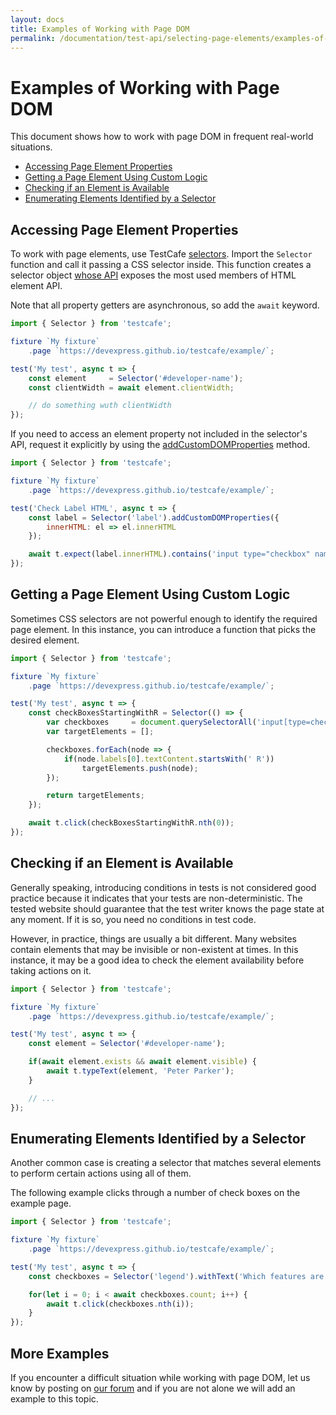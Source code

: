 ```yaml
---
layout: docs
title: Examples of Working with Page DOM
permalink: /documentation/test-api/selecting-page-elements/examples-of-working-with-page-dom.html
---
```

# Examples of Working with Page DOM

This document shows how to work with page DOM in frequent real-world situations.

* [Accessing Page Element Properties](#accessing-page-element-properties)
* [Getting a Page Element Using Custom Logic](#getting-a-page-element-using-custom-logic)
* [Checking if an Element is Available](#checking-if-an-element-is-available)
* [Enumerating Elements Identified by a Selector](#enumerating-elements-identified-by-a-selector)

## Accessing Page Element Properties

To work with page elements, use TestCafe [selectors](selectors/README.md).
Import the `Selector` function and call it passing a CSS selector inside.
This function creates a selector object [whose API](dom-node-state.md) exposes the most used members of HTML element API.

Note that all property getters are asynchronous, so add the `await` keyword.

```js
import { Selector } from 'testcafe';

fixture `My fixture`
    .page `https://devexpress.github.io/testcafe/example/`;

test('My test', async t => {
    const element     = Selector('#developer-name');
    const clientWidth = await element.clientWidth;

    // do something wuth clientWidth
});
```

If you need to access an element property not included in the selector's API, request it explicitly by using the [addCustomDOMProperties](selectors/extending-selectors.md) method.

```js
import { Selector } from 'testcafe';

fixture `My fixture`
    .page `https://devexpress.github.io/testcafe/example/`;

test('Check Label HTML', async t => {
    const label = Selector('label').addCustomDOMProperties({
        innerHTML: el => el.innerHTML
    });

    await t.expect(label.innerHTML).contains('input type="checkbox" name="remote"');
});
```

## Getting a Page Element Using Custom Logic

Sometimes CSS selectors are not powerful enough to identify the required page element.
In this instance, you can introduce a function that picks the desired element.

```js
import { Selector } from 'testcafe';

fixture `My fixture`
    .page `https://devexpress.github.io/testcafe/example/`;

test('My test', async t => {
    const checkBoxesStartingWithR = Selector(() => {
        var checkboxes     = document.querySelectorAll('input[type=checkbox]');
        var targetElements = [];

        checkboxes.forEach(node => {
            if(node.labels[0].textContent.startsWith(' R'))
                targetElements.push(node);
        });

        return targetElements;
    });

    await t.click(checkBoxesStartingWithR.nth(0));
});
```

## Checking if an Element is Available

Generally speaking, introducing conditions in tests is not considered good practice because it indicates that your tests are non-deterministic.
The tested website should guarantee that the test writer knows the page state at any moment. If it is so, you need no conditions in test code.

However, in practice, things are usually a bit different. Many websites contain elements that may be invisible or non-existent at times.
In this instance, it may be a good idea to check the element availability before taking actions on it.

```js
import { Selector } from 'testcafe';

fixture `My fixture`
    .page `https://devexpress.github.io/testcafe/example/`;

test('My test', async t => {
    const element = Selector('#developer-name');

    if(await element.exists && await element.visible) {
        await t.typeText(element, 'Peter Parker');
    }

    // ...
});
```

## Enumerating Elements Identified by a Selector

Another common case is creating a selector that matches several elements to perform certain actions using all of them.

The following example clicks through a number of check boxes on the example page.

```js
import { Selector } from 'testcafe';

fixture `My fixture`
    .page `https://devexpress.github.io/testcafe/example/`;

test('My test', async t => {
    const checkboxes = Selector('legend').withText('Which features are important to you:').parent(0).find('input');

    for(let i = 0; i < await checkboxes.count; i++) {
        await t.click(checkboxes.nth(i));
    }
});
```

## More Examples

If you encounter a difficult situation while working with page DOM,
let us know by posting on [our forum](https://testcafe-discuss.devexpress.com/)
and if you are not alone we will add an example to this topic.